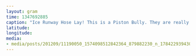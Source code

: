 ```yaml
---
layout: gram
time: 1347692885
caption: "Ice Runway Hose Lay! This is a Piston Bully. They are really fun to drive."
latitude: 
longitude: 
media:
- media/posts/201209/11190050_1574098512842364_879882230_n_17842293943000351.jpg
---
```

